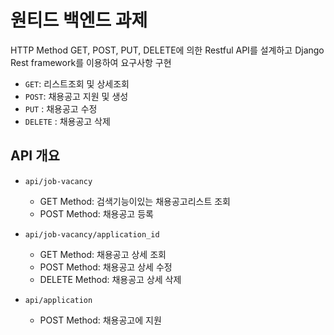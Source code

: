 # 원티드 백엔드 과제

HTTP Method GET, POST, PUT, DELETE에 의한 Restful API를 설계하고 Django Rest framework를 이용하여 요구사항 구현

- `GET`: 리스트조회 및 상세조회
- `POST`: 채용공고 지원 및 생성
- `PUT` : 채용공고 수정
- `DELETE` : 채용공고 삭제

## API 개요

- `api/job-vacancy`
  - GET Method: 검색기능이있는 채용공고리스트 조회
  - POST Method: 채용공고 등록

- `api/job-vacancy/application_id`
  - GET Method: 채용공고 상세 조회
  - POST Method: 채용공고 상세 수정
  - DELETE Method: 채용공고 상세 삭제

- `api/application`
  - POST Method: 채용공고에 지원
